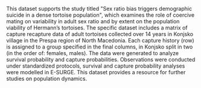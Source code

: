 This dataset supports the study titled "Sex ratio bias triggers demographic suicide in a dense tortoise population", which examines the role of coercive mating on variability in adult sex ratio and by extent on the population viability of Hermann’s tortoises. The specific dataset includes a matrix of capture recapture data of adult tortoises collected over 14 years in Konjsko village in the Prespa region of North Macedonia. Each capture history (row) is assigned to a group specified in the final columns, in Konjsko split in two (in the order of: females, males). The data were generated to analyze survival probability and capture probabilities. Observations were conducted under standardized protocols, survival and capture probability analyses were modelled in E-SURGE. This dataset provides a resource for further studies on population dynamics.
